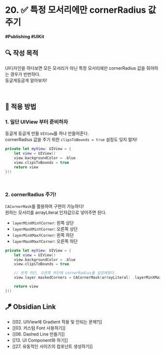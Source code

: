 # 20. ✅ 특정 모서리에만 cornerRadius 값 주기

#### #Publishing #UIKit 

## **🔍** 작성 목적

UI디자인을 하다보면 모든 모서리가 아닌 특정 모서리에만 cornerRadius 값을 줘야하는 경우가 빈번하다.   
둥글게둥글게 알아보자!

<br>

## 📌 적용 방법

### 1. 일단 UIView 부터 준비하자

둥글게 둥글게 만들 `UIView`를 하나 만들어준다.   
cornerRadius 값을 주기 위한 `clipsToBounds = true` 설정도 잊지 말자!

~~~swift
private let myView: UIView = {
    let view = UIView()
    view.backgroundColor = .blue
    view.clipsToBounds = true
    return view
}()
~~~

<br>

### 2. cornerRadius 주기!

`CACornerMask`를 활용하여 구현이 가능하다!   
원하는 모서리를 arrayLiteral 인자값으로 넣어주면 된다.

- `layerMinXMinYCorner`: 왼쪽 상단
- `layerMaxXMinYCorner`: 오른쪽 상단
- `layerMinXMaxYCorner`: 왼쪽 하단
- `layerMaxXMaxYCorner`: 오른쪽 하단

~~~swift
private let myView: UIView = {
    let view = UIView()
    view.backgroundColor = .blue
    view.clipsToBounds = true

    // 왼쪽 하단, 오른쪽 하단에 cornerRadius를 설정해줬다.
    view.layer.maskedCorners = CACornerMask(arrayLiteral: .layerMinXMaxYCorner, .layerMaxXMaxYCorner)

    return view
}()
~~~


## 🪁 Obsidian Link
- [[02. UIView에 Gradient 적용 및 안되는 문제?]]
- [[03. 커스텀 Font 사용하기]]
- [[06. Dashed Line 만들기]]
- [[13. UI Component화 하기]]
- [[27. 유동적인 사이즈의 컴포넌트 생성하기]]